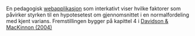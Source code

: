 En pedagogisk [webapplikasjon](https://hypotesetest.herokuapp.com/main) som interkativt viser hvilke faktorer som påvirker styrken til en hypotesetest om gjennomsnittet i en normalfordeling med kjent varians. Fremstillingen bygger på kapittel 4 i [Davidson & MacKinnon (2004)](http://qed.econ.queensu.ca/ETM/)

